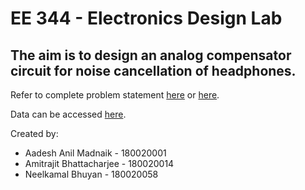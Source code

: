 # EE 344 - Electronics Design Lab
## The aim is to design an analog compensator circuit for noise cancellation of headphones.

Refer to complete problem statement [here](https://moodle.iitb.ac.in/mod/folder/view.php?id=40879) or [here](https://github.com/NeelkamalBhuyan/EDL_noise_cancelling/blob/main/EE344%20assignment.pdf).

Data can be accessed [here](https://github.com/NeelkamalBhuyan/EDL_noise_cancelling/blob/main/EE344%20assignment.pdf).

Created by:
* Aadesh Anil Madnaik - 180020001
* Amitrajit Bhattacharjee - 180020014
* Neelkamal Bhuyan - 180020058
